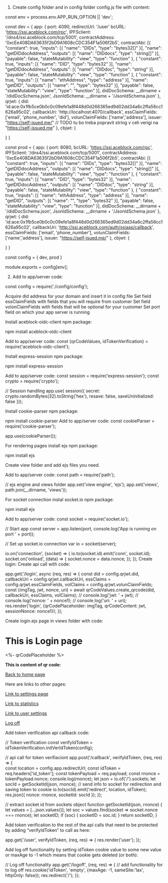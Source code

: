 
1. Create config folder and in config folder config.js file with content:

 
 
const env = process.env.APP_RUN_OPTION || 'dev';
 
const dev = {
   app: {
       port: 4090,
       redirectUrl: '/user'
       bcURL: 'https://ssi.aceblock.com/rpc',
       IPFSclient: '/dns4/ssi.aceblock.com/tcp/5001',
       contractAddress: '0xcEe408DA63635f2bD9A1608cCDC354F1a506f2b5',
       contractAbi: [{ "constant": true, "inputs": [{ "name": "DIDs", "type": "bytes32[]" }], "name": "getDIDdocAddress", "outputs": [{ "name": "DIDdocs", "type": "string[]" }], "payable": false, "stateMutability": "view", "type": "function" }, { "constant": true, "inputs": [{ "name": "DID", "type": "bytes32" }], "name": "getDIDdocAddress", "outputs": [{ "name": "DIDdoc", "type": "string" }], "payable": false, "stateMutability": "view", "type": "function" }, { "constant": true, "inputs": [{ "name": "ethAddress", "type": "address" }], "name": "getDID", "outputs": [{ "name": "", "type": "bytes32" }], "payable": false, "stateMutability": "view", "type": "function" }],
       didDocSchema: __dirname + '/didDocSchema.json',
       JsonldSchema: __dirname + '/JsonldSchema.json'
   },
   qrjwt: {
       did: 'id:ace:0x1fb5ce0b0c0c09efe1a8f448d0d268365ed9d02dd34a6c2ffa56cc1626a95c02',
       callbackUri: 'http://localhost:4070/callback',
       essClaimFields: ['email', 'phone_number', 'did'],
       volunClaimFields: ['name','address'],
       issuer: "https://self-isued.me/" // TODO tu bo treba popravit string v celi verigi na "https://self-issued.me"
   },
   cbjwt: {
 
   }
}
 
const prod = {
   app: {
       port: 8080,
       bcURL: 'https://ssi.aceblock.com/rpc',
       IPFSclient: '/dns4/ssi.aceblock.com/tcp/5001',
       contractAddress: '0xcEe408DA63635f2bD9A1608cCDC354F1a506f2b5',
       contractAbi: [{ "constant": true, "inputs": [{ "name": "DIDs", "type": "bytes32[]" }], "name": "getDIDdocAddress", "outputs": [{ "name": "DIDdocs", "type": "string[]" }], "payable": false, "stateMutability": "view", "type": "function" }, { "constant": true, "inputs": [{ "name": "DID", "type": "bytes32" }], "name": "getDIDdocAddress", "outputs": [{ "name": "DIDdoc", "type": "string" }], "payable": false, "stateMutability": "view", "type": "function" }, { "constant": true, "inputs": [{ "name": "ethAddress", "type": "address" }], "name": "getDID", "outputs": [{ "name": "", "type": "bytes32" }], "payable": false, "stateMutability": "view", "type": "function" }],
       didDocSchema: __dirname + '/didDocSchema.json',
       JsonldSchema: __dirname + '/JsonldSchema.json'
   },
   qrjwt: {
       did: 'id:ace:0x1fb5ce0b0c0c09efe1a8f448d0d268365ed9d02dd34a6c2ffa56cc1626a95c02',
       callbackUri: 'http://ssi.aceblock.com/auth/ssiaas/callback',
       essClaimFields: ['email', 'phone_number'],
       volunClaimFields: ['name','address'],
       issuer: "https://self-isued.me/"
   },
   cbjwt: {
 
   }
}
 
 
const config = {
   dev,
   prod
}
 
module.exports = config[env];


2. Add to app/server code:

const config = require('./config/config');

Acquire did address for your domain and insert it in config file
Set field essClaimFields with fields that you will require from customer
Set field volonClaimFields with fields that will be optional for your customer
Set port field on which your app server is running

Install aceblock-oidc-client  npm package:
    
npm install aceblock-oidc-client

Add to app/server code:
const {qrCodeValues, idTokenVerification} = require('aceblock-oidc-client');


Install express-session npm package:

npm install express-session

Add to app/server code:
const session = require('express-session');
const crypto = require('crypto');
 
// Session handling
app.use(
   session({
       secret: crypto.randomBytes(32).toString('hex'),
       resave: false,
       saveUninitialized: false
   }));


Install cookie-parser npm package:

npm install cookie-parser
Add to app/server code:
const cookieParser = require('cookie-parser');
 
app.use(cookieParser());


For rendering pages install ejs npm package:

npm install ejs


Create view folder and add ejs files you need.

Add to app/server code:
const path = require('path');
 
// ejs engine and views folder
app.set('view engine', 'ejs');
app.set('views', path.join(__dirname, 'views'));


For socket connection instal socket.io npm package:

npm install ejs

Add to app/server code:
const socket = require('socket.io');
 
// Start app
const server = app.listen(port, console.log('App is running on port ' + port));
 
// Set up socket.io connection
var io = socket(server);
 
io.on('connection', (socket) => {
   io.to(socket.id).emit('conn', socket.id);
   socket.on('onload', (data) => {
       socket.nonce = data.nonce;
   });
});
Create login:
Create api call with code:
 
app.get('/login', async (req, res) => {
   const did = config.qrjwt.did,
   callbackUri = config.qrjwt.callbackUri,
   essClaims = config.qrjwt.essClaimFields,
   volClaims = config.qrjwt.volunClaimFields;
   const {imgTag, jwt, nonce, uri} = await qrCodeValues.create_qrcode(did, callbackUri, essClaims, volClaims);
   // console.log('jwt: ' + jwt);
   // console.log('nonce: ' + nonce1);
   // console.log('uri: ' + uri);
   res.render('login', {qrCodePlaceholder: imgTag, qrCodeContent: jwt, sessionNonce: nonce1});
});

Create login.ejs page in views folder with code:

<!DOCTYPE html>
<html lang="en">
<head>
   <meta charset="UTF-8">
   <meta name="viewport" content="width=device-width, initial-scale=1.0">
   <title>Login page</title>
   <script src="/socket.io/socket.io.js"></script>
</head>
<body>
   <h1>This is Login page</h1>
   <div id="qrCode"><%- qrCodePlaceholder %></div>
   <p></p>
   <p><strong>This is content of qr code: </strong><div id="qrCodeContent"></div></p>
   <a href="/">Back to home page</a>
   <p>Here are links to other pages:</p>
   <p><a href="settings">Link to settings page</a></p>
   <p><a href="stats">Link to statistics</a></p>
   <p><a href="user">Link to user settings</a></p>
   <p><a href="logoff">Log off</a></p>
   <script>
       // Make socket connetion
       const socket = io.connect( 'http://localhost:4090');
       //
       const qrCode = document.getElementById("qrCode");
       // Add event emmiter
       function sendNonnce(data){
           socket.emit('onload', {
               nonce: <%- JSON.stringify(sessionNonce) %>,
               socketId: data
           });
       }
       // Listen to events
       socket.on('conn', (nonce) => {
           sendNonnce(nonce);
       });
       socket.on('redirect', (redirectUrl, idToken) => {
           document.cookie = 'idToken=' + idToken + '; max-age=600; samesite=strict';           
           window.location.href = redirectUrl;
       });  
   </script>
</body>



Add token verification api callback code:

// Token verification
const verifyIdToken = idTokenVerification.initVerIdToken(config);
 
// api call for token verifiaciont
app.post('/callback', verifyIdToken, (req, res) => {   
   const location = config.app.redirectUrl;
   const idToken = req.headers['id_token'];
   const tokenPayload = req.payload;
   const rnonce = tokenPayload.nonce;
   console.log(rnonce);
   let json = io.of('/').sockets;
   let socId = getSocketId(json, rnonce);
   // send info to socket for redirection and saving token to cookie
   io.to(socId).emit('redirect', location, idToken);
   res.json({
       nonce: rnonce,
       socketId: socId
   });
});
 
// extract socket id from sockets object
function getSocketId(json, rnonce) {
   let values = [...json.values()];
   let soc =  values.find(socket => socket.nonce === rnonce);
   let socketID;
   if (soc) {
       socketID = soc.id;
   }
   return socketID;
}


Add token verification to the rest of the api calls that need to be protected by adding “verifyIdToken” to call as here:

app.get('/user', verifyIdToken, (req, res) => {
   res.render('user');
});


Add log off functionality by setting idToken cookie value to some new value or maxAge to -1 which means that cookie gets deleted (or both):

// Log off functionality
app.get('/logoff', (req, res) => {
   // add functionality for to log off
   res.cookie('idToken', 'empty', {maxAge: -1, sameSite:'lax', httpOnly: false});
   res.redirect('/');
});




